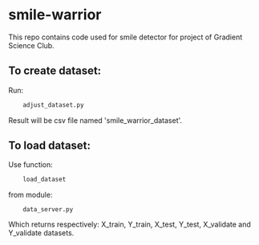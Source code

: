 # smile-warrior
This repo contains code used for smile detector for project of Gradient Science Club.

## To create dataset:
Run:
```bash
    adjust_dataset.py 
```

Result will be csv file named 'smile_warrior_dataset'.

## To load dataset:
Use function:
```bash
    load_dataset  
```
from module:
```
    data_server.py
```
Which returns respectively: X_train, Y_train, X_test, Y_test, X_validate and Y_validate datasets. 
